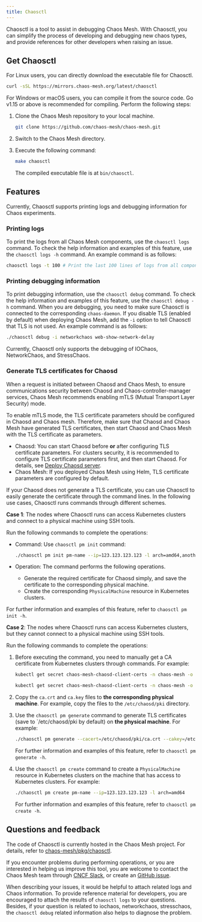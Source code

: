 ```yaml
---
title: Chaosctl
---
```


Chaosctl is a tool to assist in debugging Chaos Mesh. With Chaosctl, you can simplify the process of developing and debugging new chaos types, and provide references for other developers when raising an issue.

## Get Chaosctl

For Linux users, you can directly download the executable file for Chaosctl.

```bash
curl -sSL https://mirrors.chaos-mesh.org/latest/chaosctl
```

For Windows or macOS users, you can compile it from the source code. Go v1.15 or above is recommended for compiling. Perform the following steps:

1. Clone the Chaos Mesh repository to your local machine.

   ```bash
   git clone https://github.com/chaos-mesh/chaos-mesh.git
   ```

2. Switch to the Chaos Mesh directory.

3. Execute the following command:

   ```bash
   make chaosctl
   ```

   The compiled executable file is at `bin/chaosctl`.

## Features

Currently, Chaosctl supports printing logs and debugging information for Chaos experiments.

### Printing logs

To print the logs from all Chaos Mesh components, use the `chaosctl logs` command. To check the help information and examples of this feature, use the `chaosctl logs -h` command. An example command is as follows:

```bash
chaosctl logs -t 100 # Print the last 100 lines of logs from all components
```

### Printing debugging information

To print debugging information, use the `chaosctl debug` command. To check the help information and examples of this feature, use the `chaosctl debug -h` command. When you are debugging, you need to make sure Chaosctl is connected to the corresponding `chaos-daemon`. If you disable TLS (enabled by default) when deploying Chaos Mesh, add the `-i` option to tell Chaosctl that TLS is not used. An example command is as follows:

```bash
./chaosctl debug -i networkchaos web-show-network-delay
```

Currently, Chaosctl only supports the debugging of IOChaos, NetworkChaos, and StressChaos.

### Generate TLS certificates for Chaosd

When a request is initiated between Chaosd and Chaos Mesh, to ensure communications security between Chaosd and Chaos-controller-manager services, Chaos Mesh recommends enabling mTLS (Mutual Transport Layer Security) mode.

To enable mTLS mode, the TLS certificate parameters should be configured in Chaosd and Chaos mesh. Therefore, make sure that Chaosd and Chaos Mesh have generated TLS certificates, then start Chaosd and Chaos Mesh with the TLS certificate as parameters.

- Chaosd: You can start Chaosd before **or** after configuring TLS certificate parameters. For clusters security, it is recommended to configure TLS certificate parameters first, and then start Chaosd. For details, see [Deploy Chaosd server](simulate-physical-machine-chaos.md#deploy-chaosd-server).
- Chaos Mesh: If you deployed Chaos Mesh using Helm, TLS certificate parameters are configured by default.

If your Chaosd does not generate a TLS certificate, you can use Chaosctl to easily generate the certificate through the command lines. In the following use cases, Chaosctl runs commands through different schemes.

**Case 1**: The nodes where Chaosctl runs can access Kubernetes clusters and connect to a physical machine using SSH tools.

Run the following commands to complete the operations:

- Command: Use `chaosctl pm init` command:

  ```bash
  ./chaosctl pm init pm-name --ip=123.123.123.123 -l arch=amd64,anotherkey=value
  ```

- Operation: The command performs the following operations.
  - Generate the required certificate for Chaosd simply, and save the certificate to the corresponding physical machine.
  - Create the corresponding `PhysicalMachine` resource in Kubernetes clusters.

For further information and examples of this feature, refer to `chaosctl pm init -h`.

**Case 2**: The nodes where Chaosctl runs can access Kubernetes clusters, but they cannot connect to a physical machine using SSH tools.

Run the following commands to complete the operations:

1. Before executing the command, you need to manually get a CA certificate from Kubernetes clusters through commands. For example:

   ```bash
   kubectl get secret chaos-mesh-chaosd-client-certs -n chaos-mesh -o "jsonpath={.data['ca\.crt']}" | base64 -d > ca.crt

   kubectl get secret chaos-mesh-chaosd-client-certs -n chaos-mesh -o "jsonpath={.data['ca\.key']}" | base64 -d> ca.key
   ```

2. Copy the `ca.crt` and `ca.key` files to **the corresponding physical machine**. For example, copy the files to the `/etc/chaosd/pki` directory.
3. Use the `chaosctl pm generate` command to generate TLS certificates (save to `/etc/chaosd/pki by default) on **the physical machine**. For example:

   ```bash
   ./chaosctl pm generate --cacert=/etc/chaosd/pki/ca.crt --cakey=/etc/chaosd/pki/ca.key
   ```

   For further information and examples of this feature, refer to `chaosctl pm generate -h`.

4. Use the `chaosctl pm create` command to create a `PhysicalMachine` resource in Kubernetes clusters on the machine that has access to Kubernetes clusters. For example:

   ```bash
   ./chaosctl pm create pm-name --ip=123.123.123.123 -l arch=amd64
   ```

   For further information and examples of this feature, refer to `chaosctl pm create -h`.

## Questions and feedback

The code of Chaosctl is currently hosted in the Chaos Mesh project. For details, refer to [chaos-mesh/pkg/chaosctl](https://github.com/chaos-mesh/chaos-mesh/tree/master/pkg/chaosctl).

If you encounter problems during performing operations, or you are interested in helping us improve this tool, you are welcome to contact the Chaos Mesh team through [CNCF Slack](https://cloud-native.slack.com/archives/C0193VAV272), or create an [GitHub issue](https://github.com/chaos-mesh/chaos-mesh/issues).

When describing your issues, it would be helpful to attach related logs and Chaos information. To provide reference material for developers, you are encouraged to attach the results of `chaosctl logs` to your questions. Besides, if your question is related to iochaos, networkchaos, stresschaos, the `chaosctl debug` related information also helps to diagnose the problem.
